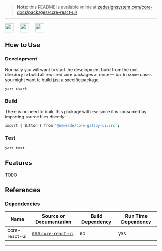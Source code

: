 > **Note:** this README is available online at
> [zedesignsystem.com/core-docs/packages/core-react-ui/](https://zedesignsystem.com/core-docs/packages/core-react-ui/)

---

<div style="display: grid; width: fit-content; gap: 20px; grid-auto-flow: column;">
  <img height="30" src="/core-docs-assets/gatsby-logo-standard.svg"/>
  <img height="30" src="/core-docs-assets/reactjs-logo-standard.svg"/>
  <img height="30" src="/core-docs-assets/mdx-logo-standard.svg"/>
</div>

## How to Use

### Development

Normally you will want to start the development build from the root directory to
build all required core packages at once — but in some cases you might want to
build just a specific package.

```bash
yarn start
```

### Build

There is no need to build this package with `tsc` since it is consumed by
importing source files directly:

```bash
import { Button } from '@newrade/core-gatsby-ui/src';
```

### Test

```bash
yarn test
```

## Features

TODO

## References

### Dependencies

| Name          | Source or Documentation                                  | Build Dependency | Run Time Dependency |
| ------------- | -------------------------------------------------------- | ---------------- | ------------------- |
| core-react-ui | [see `core-react-ui`](/core-docs/packages/core-react-ui) | no               | yes                 |

---
